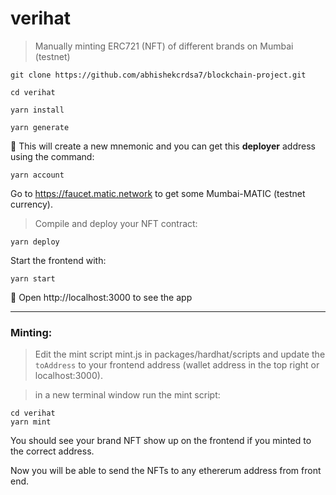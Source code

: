 # verihat

> Manually minting ERC721 (NFT) of different brands on Mumbai (testnet)

```
git clone https://github.com/abhishekcrdsa7/blockchain-project.git
```

```
cd verihat
```

```
yarn install
```

```
yarn generate
```

🙎 This will create a new mnemonic and you can get this **deployer** address using the command:

```
yarn account
```

Go to https://faucet.matic.network to get some Mumbai-MATIC (testnet currency).

> Compile and deploy your NFT contract:

```
yarn deploy
```

Start the frontend with:

```
yarn start
```

📱 Open http://localhost:3000 to see the app

---

### Minting:

> Edit the mint script mint.js in packages/hardhat/scripts and update the `toAddress` to your frontend address (wallet address in the top right or localhost:3000).

> in a new terminal window run the mint script:
```
cd verihat
yarn mint
```

You should see your brand NFT show up on the frontend if you minted to the correct address.

Now you will be able to send the NFTs to any ethererum address from front end.
